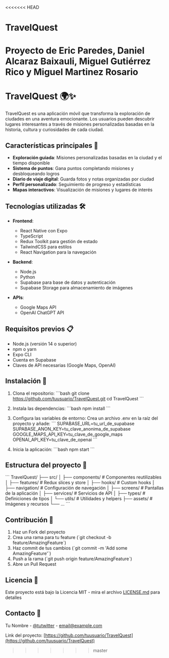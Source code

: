 <<<<<<< HEAD
# TravelQuest
Proyecto de Eric Paredes, Daniel Alcaraz Baixauli, Miguel Gutiérrez Rico y Miguel Martinez Rosario
=======
# TravelQuest 🌍✨

TravelQuest es una aplicación móvil que transforma la exploración de ciudades en una aventura emocionante. Los usuarios pueden descubrir lugares interesantes a través de misiones personalizadas basadas en la historia, cultura y curiosidades de cada ciudad.

## Características principales 🎯

- **Exploración guiada**: Misiones personalizadas basadas en la ciudad y el tiempo disponible
- **Sistema de puntos**: Gana puntos completando misiones y desbloqueando logros
- **Diario de viaje digital**: Guarda fotos y notas organizadas por ciudad
- **Perfil personalizado**: Seguimiento de progreso y estadísticas
- **Mapas interactivos**: Visualización de misiones y lugares de interés

## Tecnologías utilizadas 🛠️

- **Frontend**:
  - React Native con Expo
  - TypeScript
  - Redux Toolkit para gestión de estado
  - TailwindCSS para estilos
  - React Navigation para la navegación

- **Backend**:
  - Node.js
  - Python
  - Supabase para base de datos y autenticación
  - Supabase Storage para almacenamiento de imágenes

- **APIs**:
  - Google Maps API
  - OpenAI ChatGPT API

## Requisitos previos 📋

- Node.js (versión 14 o superior)
- npm o yarn
- Expo CLI
- Cuenta en Supabase
- Claves de API necesarias (Google Maps, OpenAI)

## Instalación 🚀

1. Clona el repositorio:
\`\`\`bash
git clone https://github.com/tuusuario/TravelQuest.git
cd TravelQuest
\`\`\`

2. Instala las dependencias:
\`\`\`bash
npm install
\`\`\`

3. Configura las variables de entorno:
Crea un archivo .env en la raíz del proyecto y añade:
\`\`\`
SUPABASE_URL=tu_url_de_supabase
SUPABASE_ANON_KEY=tu_clave_anonima_de_supabase
GOOGLE_MAPS_API_KEY=tu_clave_de_google_maps
OPENAI_API_KEY=tu_clave_de_openai
\`\`\`

4. Inicia la aplicación:
\`\`\`bash
npm start
\`\`\`

## Estructura del proyecto 📁

\`\`\`
TravelQuest/
├── src/
│   ├── components/     # Componentes reutilizables
│   ├── features/       # Redux slices y store
│   ├── hooks/         # Custom hooks
│   ├── navigation/    # Configuración de navegación
│   ├── screens/       # Pantallas de la aplicación
│   ├── services/      # Servicios de API
│   ├── types/        # Definiciones de tipos
│   └── utils/        # Utilidades y helpers
├── assets/           # Imágenes y recursos
└── ...
\`\`\`

## Contribución 🤝

1. Haz un Fork del proyecto
2. Crea una rama para tu feature (\`git checkout -b feature/AmazingFeature\`)
3. Haz commit de tus cambios (\`git commit -m 'Add some AmazingFeature'\`)
4. Push a la rama (\`git push origin feature/AmazingFeature\`)
5. Abre un Pull Request

## Licencia 📄

Este proyecto está bajo la Licencia MIT - mira el archivo [LICENSE.md](LICENSE.md) para detalles

## Contacto 📧

Tu Nombre - [@tutwitter](https://twitter.com/tutwitter) - email@example.com

Link del proyecto: [https://github.com/tuusuario/TravelQuest](https://github.com/tuusuario/TravelQuest)
>>>>>>> master
